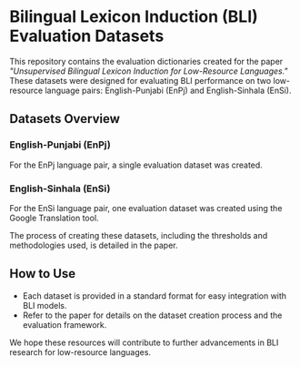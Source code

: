# Bilingual Lexicon Induction (BLI) Evaluation Datasets  

This repository contains the evaluation dictionaries created for the paper *"Unsupervised Bilingual Lexicon Induction for Low-Resource Languages."* These datasets were designed for evaluating BLI performance on two low-resource language pairs: English-Punjabi (EnPj) and English-Sinhala (EnSi).  

## Datasets Overview  

### English-Punjabi (EnPj)  
For the EnPj language pair, a single evaluation dataset was created.  

### English-Sinhala (EnSi)  
For the EnSi language pair, one evaluation dataset was created using the Google Translation tool.  

The process of creating these datasets, including the thresholds and methodologies used, is detailed in the paper.  

## How to Use  
- Each dataset is provided in a standard format for easy integration with BLI models.  
- Refer to the paper for details on the dataset creation process and the evaluation framework.  

We hope these resources will contribute to further advancements in BLI research for low-resource languages.
